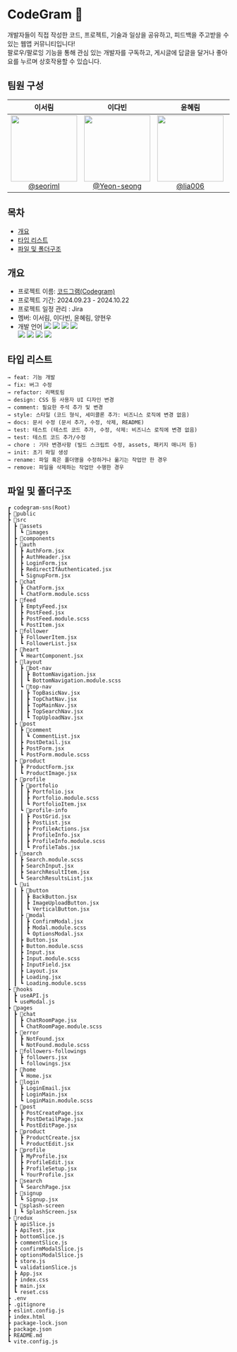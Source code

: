 # CodeGram 💬
개발자들이 직접 작성한 코드, 프로젝트, 기술과 일상을 공유하고, 피드백을 주고받을 수 있는 웹앱 커뮤니티입니다!<br>
팔로우/팔로잉 기능을 통해 관심 있는 개발자를 구독하고, 게시글에 답글을 달거나 좋아요를 누르며 상호작용할 수 있습니다.


## 팀원 구성
| **이서림** | **이다빈** | **윤혜림** | **양현우** |
| :------: |  :------: | :------: | :------: |
| [<img src="" height=150 width=150> <br/>@seoriml](https://github.com/seoriml) |[<img src="" height=150 width=150> <br/> @Yeon-seong](https://github.com/Yeon-seong) |[<img src="" height=150 width=150> <br/> @lia006](https://github.com/lia006) |[<img src="" height=150 width=150> <br/> @yhwoooo](https://github.com/yhwoooo) |

## 목차
- [개요](#개요)
- [타입 리스트](#타입-리스트)
- [파일 및 폴더구조](#파일-및-폴더구조)

## 개요
- 프로젝트 이름: [코드그램(Codegram)](https://codegram-sns.vercel.app/)
- 프로젝트 기간: 2024.09.23 - 2024.10.22
- 프로젝트 일정 관리 : Jira
- 멤버: 이서림, 이다빈, 윤혜림, 양현우
- 개발 언어
  <!-- HTML5 아이콘 배지 -->
  <img src="https://img.shields.io/badge/HTML5-E34F26?style=for-the-badge&logo=html5&logoColor=white"/>
  <!-- CSS3 아이콘 배지 -->
  <img src="https://img.shields.io/badge/CSS3-1572B6?style=for-the-badge&logo=CSS3&logoColor=white">
  <!-- JavaScript 아이콘 배지 -->
  <img src="https://img.shields.io/badge/JavaScript-F7DF1E?style=for-the-badge&logo=JavaScript&logoColor=white"/>
  <!-- React.js 아이콘 배지 -->
  <img src="https://img.shields.io/badge/React.js-20232A?style=for-the-badge&logo=react&logoColor=61DAFB"/><br>
  <!-- Redux 아이콘 배지 -->
  <img src="https://img.shields.io/badge/Redux-764ABC?style=for-the-badge&logo=Redux&logoColor=white" />
  <!-- Sass 아이콘 배지 -->
  <img src="https://img.shields.io/badge/Sass-CC6699?style=for-the-badge&logo=Sass&logoColor=white" />
  <!-- Node.js 아이콘 배지 -->
  <img src="https://img.shields.io/badge/Node.js-43853D?style=for-the-badge&logo=node.js&logoColor=white"/>
  <!-- Vite 아이콘 배지 -->
  <img src="https://img.shields.io/badge/Vite-646CFF?style=for-the-badge&logo=Vite&logoColor=white" />

<!-- ## 명명 규칙
변수 및 함수 클래스
- 변수: camelCase (예: userName, postCount)
- 함수: camelCase (예: fetchUserData, handleSubmit)
- 클래스 및 ID: camelCase
### 상수
- UPPER_SNAKE_CASE (예: MAX_LENGTH, API_URL) -->


## 타입 리스트
```
→ feat: 기능 개발
→ fix: 버그 수정
→ refactor: 리팩토링
→ design: CSS 등 사용자 UI 디자인 변경
→ comment: 필요한 주석 추가 및 변경
→ style: 스타일 (코드 형식, 세미콜론 추가: 비즈니스 로직에 변경 없음)
→ docs: 문서 수정 (문서 추가, 수정, 삭제, README)
→ test: 테스트 (테스트 코드 추가, 수정, 삭제: 비즈니스 로직에 변경 없음)
→ test: 테스트 코드 추가/수정
→ chore : 기타 변경사항 (빌드 스크립트 수정, assets, 패키지 매니저 등)
→ init: 초기 파일 생성
→ rename: 파일 혹은 폴더명을 수정하거나 옮기는 작업만 한 경우
→ remove: 파일을 삭제하는 작업만 수행한 경우
```

<!-- ## 컴포넌트 구성
UI 컴포넌트
- Button: 여러 유형의 버튼을 위한 공통 컴포넌트
- Modal: 모달 공통 컴포넌트
- Input: 텍스트 입력, 체크박스, 라디오 버튼 공통 컴포넌트
- Loading: 페이지 로딩 시 나타나는 로딩 컴포넌트

### 폼 컴포넌트
- LoginForm: 로그인 입력 필드 및 버튼
- SignupForm: 회원가입 입력 필드 및 버튼
- PostForm: 게시글 작성을 위한 입력 필드 및 버튼


### 페이지별 컴포넌트
각 페이지에 필요한 컴포넌트를 별도의 폴더로 구성하여 관련 기능을 묶음.

### 재사용 가능한 훅
useAPI: API 호출 관리 훅 (fetch와 async/await를 사용하여 API를 관리하는 훅)
useModal: 모달 상태 관리를 위한 훅

## API 호출 규칙
훅을 통해 API 호출의 로직을 중앙에서 관리
로딩 상태 및 오류 처리를 통일
컴포넌트는 훅을 호출하여 필요한 API 데이터를 손쉽게 가져도록 함

## 브랜치 전략
main 브랜치: 배포 가능한 안정 버전이 포함된 브랜치.
develop 브랜치: 기능 개발이 끝나면 이 브랜치에 병합.
기능별 브랜치: 새로운 기능을 추가할 때마다 feature/기능이름 브랜치를 생성해 작업.

## 코드 리뷰 및 병합 프로세스
모든 팀원은 개발 브랜치에서 기능별로 자신이 작업한 부분을 pull request (PR)로 제출
팀원 전원이 해당 PR을 검토하고 문제가 없을 시 승인
승인된 PR은 develop 브랜치에 병합하여 통합 테스트 진행
테스트 완료 후 main 브랜치에 병합하여 실제 배포 -->


## 파일 및 폴더구조
```
┏ codegram-sns(Root)
┣ 📂public
┣ 📂src
┃ ┣ 📂assets
┃ ┃ ┗ 📂images
┃ ┣ 📂components
┃ ┣ 📂auth
┃ ┃ ┣ AuthForm.jsx
┃ ┃ ┣ AuthHeader.jsx
┃ ┃ ┣ LoginForm.jsx
┃ ┃ ┣ RedirectIfAuthenticated.jsx
┃ ┃ ┗ SignupForm.jsx
┃ ┣ 📂chat
┃ ┃ ┣ ChatForm.jsx
┃ ┃ ┗ ChatForm.module.scss
┃ ┣ 📂feed
┃ ┃ ┣ EmptyFeed.jsx
┃ ┃ ┣ PostFeed.jsx
┃ ┃ ┣ PostFeed.module.scss
┃ ┃ ┗ PostItem.jsx
┃ ┣ 📂follower
┃ ┃ ┣ FollowerItem.jsx
┃ ┃ ┗ FollowerList.jsx
┃ ┣ 📂heart
┃ ┃ ┗ HeartComponent.jsx
┃ ┣ 📂layout
┃ ┃ ┣ 📂bot-nav
┃ ┃ ┃ ┣ BottomNavigation.jsx
┃ ┃ ┃ ┗ BottomNavigation.module.scss
┃ ┃ ┗ 📂top-nav
┃ ┃ ┃ ┣ TopBasicNav.jsx
┃ ┃ ┃ ┣ TopChatNav.jsx
┃ ┃ ┃ ┣ TopMainNav.jsx
┃ ┃ ┃ ┣ TopSearchNav.jsx
┃ ┃ ┃ ┗ TopUploadNav.jsx
┃ ┣ 📂post
┃ ┃ ┣ 📂comment
┃ ┃ ┃ ┗ CommentList.jsx
┃ ┃ ┣ PostDetail.jsx
┃ ┃ ┣ PostForm.jsx
┃ ┃ ┗ PostForm.module.scss
┃ ┣ 📂product
┃ ┃ ┣ ProductForm.jsx
┃ ┃ ┗ ProductImage.jsx
┃ ┣ 📂profile
┃ ┃ ┣ 📂portfolio
┃ ┃ ┃ ┣ Portfolio.jsx
┃ ┃ ┃ ┣ Portfolio.module.scss
┃ ┃ ┃ ┗ PortfolioItem.jsx
┃ ┃ ┗ 📂profile-info
┃ ┃ ┃ ┣ PostGrid.jsx
┃ ┃ ┃ ┣ PostList.jsx
┃ ┃ ┃ ┣ ProfileActions.jsx
┃ ┃ ┃ ┣ ProfileInfo.jsx
┃ ┃ ┃ ┣ ProfileInfo.module.scss
┃ ┃ ┃ ┗ ProfileTabs.jsx
┃ ┣ 📂search
┃ ┃ ┣ Search.module.scss
┃ ┃ ┣ SearchInput.jsx
┃ ┃ ┣ SearchResultItem.jsx
┃ ┃ ┗ SearchResultsList.jsx
┃ ┗ 📂ui
┃ ┃ ┣ 📂button
┃ ┃ ┃ ┣ BackButton.jsx
┃ ┃ ┃ ┣ ImageUploadButton.jsx
┃ ┃ ┃ ┗ VerticalButton.jsx
┃ ┃ ┣ 📂modal
┃ ┃ ┃ ┣ ConfirmModal.jsx
┃ ┃ ┃ ┣ Modal.module.scss
┃ ┃ ┃ ┗ OptionsModal.jsx
┃ ┃ ┣ Button.jsx
┃ ┃ ┣ Button.module.scss
┃ ┃ ┣ Input.jsx
┃ ┃ ┣ Input.module.scss
┃ ┃ ┣ InputField.jsx
┃ ┃ ┣ Layout.jsx
┃ ┃ ┣ Loading.jsx
┃ ┃ ┗ Loading.module.scss
┣ 📂hooks
┃ ┣ useAPI.js
┃ ┗ useModal.js
┣ 📂pages
┃ ┣ 📂chat
┃ ┃ ┣ ChatRoomPage.jsx
┃ ┃ ┗ ChatRoomPage.module.scss
┃ ┣ 📂error
┃ ┃ ┣ NotFound.jsx
┃ ┃ ┗ NotFound.module.scss
┃ ┣ 📂followers-followings
┃ ┃ ┣ followers.jsx
┃ ┃ ┗ followings.jsx
┃ ┣ 📂home
┃ ┃ ┗ Home.jsx
┃ ┣ 📂login
┃ ┃ ┣ LoginEmail.jsx
┃ ┃ ┣ LoginMain.jsx
┃ ┃ ┗ LoginMain.module.scss
┃ ┣ 📂post
┃ ┃ ┣ PostCreatePage.jsx
┃ ┃ ┣ PostDetailPage.jsx
┃ ┃ ┗ PostEditPage.jsx
┃ ┣ 📂product
┃ ┃ ┣ ProductCreate.jsx
┃ ┃ ┗ ProductEdit.jsx
┃ ┣ 📂profile
┃ ┃ ┣ MyProfile.jsx
┃ ┃ ┣ ProfileEdit.jsx
┃ ┃ ┣ ProfileSetup.jsx
┃ ┃ ┗ YourProfile.jsx
┃ ┣ 📂search
┃ ┃ ┗ SearchPage.jsx
┃ ┣ 📂signup
┃ ┃ ┗ Signup.jsx
┃ ┗ 📂splash-screen
┃ ┃ ┗ SplashScreen.jsx
┣ 📂redux
┃ ┣ apiSlice.js
┃ ┣ ApiTest.jsx
┃ ┣ bottomSlice.js
┃ ┣ commentSlice.js
┃ ┣ confirmModalSlice.js
┃ ┣ optionsModalSlice.js
┃ ┣ store.js
┃ ┗ validationSlice.js
┃ ┣ App.jsx
┃ ┣ index.css
┃ ┣ main.jsx
┃ ┗ reset.css
┣ .env
┣ .gitignore
┣ eslint.config.js
┣ index.html
┣ package-lock.json
┣ package.json
┣ README.md
┗ vite.config.js
```